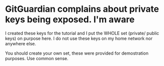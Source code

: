 # GitGuardian complains about private keys being exposed. I'm aware

I created these keys for the tutorial and I put the WHOLE set (private/ public keys) on purpose here. I do not use these keys on my home network nor anywhere else.

You should create your own set, these were provided for demostration purposes. Use common sense.
